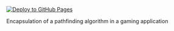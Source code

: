 [![Deploy to GitHub Pages](https://github.com/alexey-savchenko-am/pathfinder/actions/workflows/pubgithubio.yml/badge.svg?branch=master)](https://github.com/alexey-savchenko-am/pathfinder/actions/workflows/pubgithubio.yml)

Encapsulation of a pathfinding algorithm in a gaming application
